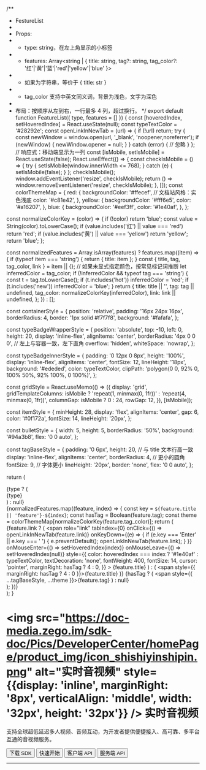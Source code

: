 /**
 * FestureList
 *
 * Props:
 * - type: string，在左上角显示的小标签
 * - features: Array<string | { title: string, tag?: string, tag_color?: '红'|'黄'|'蓝'|'red'|'yellow'|'blue' }>
 *   - 如果为字符串，等价于 { title: str }
 *   - tag_color 支持中英文同义词，背景为浅色，文字为深色
 *
 * 布局：按顺序从左到右，一行最多 4 列，超过换行。
 */
export default function FeatureList({ type, features = [] }) {
  const [hoveredIndex, setHoveredIndex] = React.useState(null);
  const typeTextColor = '#28292e';
  const openLinkInNewTab = (url) => {
    if (!url) return;
    try {
      const newWindow = window.open(url, '_blank', 'noopener,noreferrer');
      if (newWindow) {
        newWindow.opener = null;
      }
    } catch (error) {
      // 忽略
    }
  };
  // 响应式：移动端显示为一列
  const [isMobile, setIsMobile] = React.useState(false);
  React.useEffect(() => {
    const checkIsMobile = () => {
      try {
        setIsMobile(window.innerWidth <= 768);
      } catch (e) {
        setIsMobile(false);
      }
    };
    checkIsMobile();
    window.addEventListener('resize', checkIsMobile);
    return () => window.removeEventListener('resize', checkIsMobile);
  }, []);
  const colorThemeMap = {
    red: {
      backgroundColor: '#ffecef', // 文档站风格：实色浅底
      color: '#c81e42',
    },
    yellow: {
      backgroundColor: '#fff6e5',
      color: '#a16207',
    },
    blue: {
      backgroundColor: '#eef3ff',
      color: '#1e40af',
    },
  };

  const normalizeColorKey = (color) => {
    if (!color) return 'blue';
    const value = String(color).toLowerCase();
    if (value.includes('红') || value === 'red') return 'red';
    if (value.includes('黄') || value === 'yellow') return 'yellow';
    return 'blue';
  };

  const normalizedFeatures = Array.isArray(features)
    ? features.map((item) => {
        if (typeof item === 'string') {
          return { title: item };
        }
        const { title, tag, tag_color, link } = item || {};
        // 如果未显式指定颜色，按常见标记词推断
        let inferredColor = tag_color;
        if (!inferredColor && typeof tag === 'string') {
          const t = tag.toLowerCase();
          if (t.includes('hot')) inferredColor = 'red';
          if (t.includes('new')) inferredColor = 'blue';
        }
        return {
          title: title || '',
          tag: tag || undefined,
          tag_color: normalizeColorKey(inferredColor),
          link: link || undefined,
        };
      })
    : [];

  const containerStyle = {
    position: 'relative',
    padding: '16px 24px 16px',
    borderRadius: 4,
    border: '1px solid #f7f7f8',
    background: '#fafafa',
  };

  const typeBadgeWrapperStyle = {
    position: 'absolute',
    top: -10,
    left: 0,
    height: 20,
    display: 'inline-flex',
    alignItems: 'center',
    borderRadius: '4px 0 0 0', // 左上与容器一致，左下直角
    overflow: 'hidden',
    whiteSpace: 'nowrap',
  };

  const typeBadgeInnerStyle = {
    padding: '0 12px 0 8px',
    height: '100%',
    display: 'inline-flex',
    alignItems: 'center',
    fontSize: 12,
    lineHeight: '18px',
    background: '#ededed',
    color: typeTextColor,
    clipPath: 'polygon(0 0, 92% 0, 100% 50%, 92% 100%, 0 100%)',
  };

  const gridStyle = React.useMemo(() => ({
    display: 'grid',
    gridTemplateColumns: isMobile ? 'repeat(1, minmax(0, 1fr))' : 'repeat(4, minmax(0, 1fr))',
    columnGap: isMobile ? 0 : 24,
    rowGap: 12,
  }), [isMobile]);

  const itemStyle = {
    minHeight: 28,
    display: 'flex',
    alignItems: 'center',
    gap: 6,
    color: '#0f172a',
    fontSize: 14,
    lineHeight: '20px',
  };

  const bulletStyle = {
    width: 5,
    height: 5,
    borderRadius: '50%',
    background: '#94a3b8',
    flex: '0 0 auto',
  };

  const tagBaseStyle = {
    padding: '0 6px',
    height: 20, // 与 title 文本行高一致
    display: 'inline-flex',
    alignItems: 'center',
    borderRadius: 4, // 更小的圆角
    fontSize: 9, // 字体更小
    lineHeight: '20px',
    border: 'none',
    flex: '0 0 auto',
  };

  return (
    <div style={containerStyle}>
      {type ? (
        <div style={typeBadgeWrapperStyle}>
          <div style={typeBadgeInnerStyle}>{type}</div>
        </div>
      ) : null}
      <div style={gridStyle}>
        {normalizedFeatures.map((feature, index) => {
          const key = `${feature.title || 'feature'}-${index}`;
          const hasTag = Boolean(feature.tag);
          const theme = colorThemeMap[normalizeColorKey(feature.tag_color)];
          return (
            <div key={key} style={itemStyle}>
              <span style={bulletStyle} />
              {feature.link ? (
                <span
                  role="link"
                  tabIndex={0}
                  onClick={() => openLinkInNewTab(feature.link)}
                  onKeyDown={(e) => {
                    if (e.key === 'Enter' || e.key === ' ') {
                      e.preventDefault();
                      openLinkInNewTab(feature.link);
                    }
                  }}
                  onMouseEnter={() => setHoveredIndex(index)}
                  onMouseLeave={() => setHoveredIndex(null)}
                  style={{
                    color: hoveredIndex === index ? '#1e40af' : typeTextColor,
                    textDecoration: 'none',
                    fontWeight: 400,
                    fontSize: 14,
                    cursor: 'pointer',
                    marginRight: hasTag ? 4 : 0,
                  }}
                >
                  {feature.title}
                </span>
              ) : (
                <span style={{ marginRight: hasTag ? 4 : 0 }}>{feature.title}</span>
              )}
              {hasTag ? (
                <span style={{ ...tagBaseStyle, ...theme }}>{feature.tag}</span>
              ) : null}
            </div>
          );
        })}
      </div>
    </div>
  );
}



# <img src="https://doc-media.zego.im/sdk-doc/Pics/DeveloperCenter/homePage/product_img/icon_shishiyinshipin.png" alt="实时音视频" style={{display: 'inline', marginRight: '8px', verticalAlign: 'middle', width: '32px', height: '32px'}} /> 实时音视频

支持全球超低延迟多人视频、音频互动，为开发者提供便捷接入、高可靠、多平台互通的音视频服务。

<Button primary-color="NavyBlue" target="_blank" href="/real-time-video-web/client-sdk/download-sdk">下载 SDK</Button>
<Button primary-color="NavyBlue" target="_blank" href="/real-time-video-web/quick-start/implementing-video-call">快速开始</Button>
<Button primary-color="NavyBlue" target="_blank" href="/real-time-voice-video-api/overview">客户端 API</Button>
<Button primary-color="NavyBlue" target="_blank" href="/real-time-video-server/api-reference/overview">服务端 API</Button>

---

<Steps titleSite="h3">
  <Step title="产品介绍" icon="https://doc-media.zego.im/sdk-doc/Pics/Express/overview_catalog/icon_documentation_jianjie.png">
    <FeatureList
      features={        [
                {
                        "title": "概述",
                        "link": "/real-time-video-web/introduction/overview"
                },
                {
                        "title": "产品功能",
                        "link": "/real-time-video-web/introduction/product-feature-list"
                },
                {
                        "title": "实时音视频价格说明",
                        "link": "/real-time-video-web/introduction/pricing/rtc"
                },
                {
                        "title": "服务端混流价格说明",
                        "link": "/real-time-video-web/introduction/pricing/server-side-stream-mixing"
                },
                {
                        "title": "CDN 直播价格说明",
                        "link": "/real-time-video-web/introduction/pricing/cdn-live-streaming"
                },
                {
                        "title": "浏览器兼容性和已知问题",
                        "link": "/real-time-video-web/introduction/browser-restrictions"
                }
        ]}
    />
  </Step>
  <Step title="快速开始" icon="https://doc-media.zego.im/sdk-doc/Pics/Express/overview_catalog/icon_documentation_kuaisukaishi.png">
    <FeatureList
      features={        [
                {
                        "title": "跑通示例源码",
                        "link": "/real-time-video-web/quick-start/run-example-code"
                },
                {
                        "title": "集成 SDK",
                        "link": "/real-time-video-web/quick-start/integrating-sdk"
                },
                {
                        "title": "实现视频通话",
                        "link": "/real-time-video-web/quick-start/implementing-video-call"
                },
                {
                        "title": "场景化音视频配置",
                        "link": "/real-time-video-web/quick-start/scenario-based-audio-video-configuration"
                }
        ]}
    />
  </Step>
  <Step title="通信能力" icon="https://doc-media.zego.im/sdk-doc/Pics/Express/overview_catalog/icon_documentation_tongxun.png">
    <FeatureList
      type="基础"
      features={        [
                {
                        "title": "使用 Token 鉴权",
                        "link": "/real-time-video-web/communication/using-token-authentication"
                },
                {
                        "title": "通话前检测",
                        "link": "/real-time-video-web/communication/pre-call-detection"
                },
                {
                        "title": "通话质量监测",
                        "link": "/real-time-video-web/communication/monitor-stream-quality"
                },
                {
                        "title": "网络测速",
                        "link": "/real-time-video-web/communication/testing-network"
                }
        ]}
    />
    <br/>
    <FeatureList
      type="进阶"
      features={        [
                {
                        "title": "同时推多路流",
                        "link": "/real-time-video-web/communication/publish-multi-streams"
                },
                {
                        "title": "媒体补充增强信息（SEI）",
                        "link": "/real-time-video-web/communication/sei"
                },
                {
                        "title": "流量控制",
                        "link": "/real-time-video-web/communication/traffic-control"
                },
                {
                        "title": "云代理",
                        "link": "/real-time-video-web/communication/cloud-proxy"
                },
                {
                        "title": "地理围栏",
                        "link": "/real-time-video-web/communication/geofencing"
                },
                {
                        "title": "音视频轨道替换",
                        "link": "/real-time-video-web/communication/media-track-replacement"
                },
                {
                        "title": "游戏语音",
                        "link": "/real-time-video-web/communication/range-audio"
                }
        ]}
    />
  </Step>
  <Step title="房间能力" icon="https://doc-media.zego.im/sdk-doc/Pics/Express/overview_catalog/icon_documentation_fangjian.png">
    <FeatureList
      type="基础"
      features={        [
                {
                        "title": "房间连接状态说明",
                        "link": "/real-time-video-web/room/room-connection-status"
                },
                {
                        "title": "实时消息与信令",
                        "link": "/real-time-video-web/room/messaging-and-signaling"
                }
        ]}
    />
    <br/>
    <FeatureList
      type="进阶"
      features={        [
                {
                        "title": "登录多房间",
                        "link": "/real-time-video-web/room/multi-room-login"
                }
        ]}
    />
  </Step>
  <Step title="音频能力" icon="https://doc-media.zego.im/sdk-doc/Pics/Express/overview_catalog/icon_documentation_yinpin.png">
    <FeatureList
      type="基础"
      features={        [
                {
                        "title": "音量变化",
                        "link": "/real-time-video-web/audio/volume-change"
                },
                {
                        "title": "耳返与声道设置",
                        "link": "/real-time-video-web/audio/headphone-monitor"
                },
                {
                        "title": "音频 3A 处理",
                        "link": "/real-time-video-web/audio/audio-3a-processing"
                },
                {
                        "title": "变声/混响/立体声",
                        "link": "/real-time-video-web/audio/audio-effects"
                }
        ]}
    />
    <br/>
    <FeatureList
      type="进阶"
      features={        [
                {
                        "title": "混音",
                        "link": "/real-time-video-web/audio/audio-aux"
                },
                {
                        "title": "AI 降噪",
                        "link": "/real-time-video-web/audio/scenario-based-ai-noise-reduction"
                },
                {
                        "title": "自定义音频采集",
                        "link": "/real-time-video-web/audio/custom-audio-capture-and-rendering"
                },
                {
                        "title": "原始音频数据获取",
                        "link": "/real-time-video-web/audio/get-audio-raw-data"
                }
        ]}
    />
  </Step>
  <Step title="视频能力" icon="https://doc-media.zego.im/sdk-doc/Pics/Express/overview_catalog/icon_documentation_shipin.png">
    <FeatureList
      type="基础"
      features={        [
                {
                        "title": "常用视频配置",
                        "link": "/real-time-video-web/video/common-video-configuration"
                },
                {
                        "title": "屏幕共享",
                        "link": "/real-time-video-web/video/screen-sharing"
                },
                {
                        "title": "基础美颜",
                        "link": "/real-time-video-web/video/basic-beauty"
                }
        ]}
    />
    <br/>
    <FeatureList
      type="进阶"
      features={        [
                {
                        "title": "设置视频编码方式",
                        "link": "/real-time-video-web/video/set-video-encoding"
                },
                {
                        "title": "设置视频编码属性",
                        "link": "/real-time-video-web/video/set-video-encoding-attributes"
                },
                {
                        "title": "自定义视频采集",
                        "link": "/real-time-video-web/video/custom-video-capture"
                },
                {
                        "title": "背景虚化及虚拟背景",
                        "link": "/real-time-video-web/video/background-virtualization"
                }
        ]}
    />
  </Step>
  <Step title="直播能力" icon="https://doc-media.zego.im/sdk-doc/Pics/Express/overview_catalog/icon_documentation_zhibo.png">
    <FeatureList
      type="基础"
      features={        [
                {
                        "title": "混流",
                        "link": "/real-time-video-web/live-streaming/stream-mixing"
                },
                {
                        "title": "使用 CDN 直播",
                        "link": "/real-time-video-web/live-streaming/using-cdn-for-live-streaming"
                },
                {
                        "title": "CDN 推流鉴权",
                        "link": "/real-time-video-web/live-streaming/cdn-stream-publishing-authentication"
                }
        ]}
    />
    <br/>
    <FeatureList
      type="进阶"
      features={        [
                {
                        "title": "单流转码",
                        "link": "/real-time-video-web/live-streaming/single-stream-transcoding"
                },
                {
                        "title": "使用本地导播",
                        "link": "/real-time-video-web/live-streaming/use-local-broadcast"
                }
        ]}
    />
    <br/>
    <FeatureList
      type="特色"
      features={        [
                {
                        "title": "超低延迟直播",
                        "link": "/real-time-video-web/live-streaming/low-latency-live-streaming",
                        "tag": "特色",
                        "tag_color": "red"
                }
        ]}
    />
  </Step>
  <Step title="其他能力" icon="https://doc-media.zego.im/sdk-doc/Pics/Express/overview_catalog/icon_documentation_xiaoxi_2.png">
    <FeatureList
      type="基础"
      features={        [
                {
                        "title": "音效文件播放器",
                        "link": "/real-time-video-web/other/audio-effect-player"
                }
        ]}
    />
    <br/>
    <FeatureList
      type="进阶"
      features={        [
                {
                        "title": "将白板推送到第三方平台",
                        "link": "/real-time-video-web/other/push-the-whiteboard"
                }
        ]}
    />
  </Step>
  <Step title="最佳实践" icon="https://doc-media.zego.im/sdk-doc/Pics/Express/overview_catalog/icon_documentation_zuijiashijian.png">
    <FeatureList
      features={        [
                {
                        "title": "视频编码格式选择",
                        "link": "/real-time-video-web/best-practice/set-video-encoding"
                },
                {
                        "title": "多人视频通话",
                        "link": "/real-time-video-web/best-practice/multiplayer-video-call"
                },
                {
                        "title": "使用 Vue 实现音视频功能",
                        "link": "/real-time-video-web/best-practice/framework/vue"
                },
                {
                        "title": "使用 Angular 实现音视频功能",
                        "link": "/real-time-video-web/best-practice/framework/angular"
                },
                {
                        "title": "使用 React 实现音视频功能",
                        "link": "/real-time-video-web/best-practice/framework/react"
                },
                {
                        "title": "使用 uni-app 在浏览器渲染和播放（Web）",
                        "link": "/real-time-video-web/best-practice/framework/uni-app"
                },
                {
                        "title": "浏览器自动播放策略",
                        "link": "/real-time-video-web/best-practice/autoplay-policy"
                },
                {
                        "title": "Safari 同时播放多视频限制",
                        "link": "/real-time-video-web/best-practice/safari-multiple-video-restriction"
                },
                {
                        "title": "移动端前后摄像头切换",
                        "link": "/real-time-video-web/best-practice/mobile-front-and-rear-camera-switching"
                },
                {
                        "title": "调试与配置",
                        "link": "/real-time-video-web/best-practice/debug-and-config"
                },
                {
                        "title": "限制说明",
                        "link": "/real-time-video-web/best-practice/restrictions"
                },
                {
                        "title": "监听视频流的首帧事件",
                        "link": "/real-time-video-web/best-practice/first-frame-event"
                }
        ]}
    />
  </Step>
  <Step title="参考文档" icon="https://doc-media.zego.im/sdk-doc/Pics/Express/overview_catalog/icon_documentation_cankaowendang.png">
    <FeatureList
      features={      [
            {
                  "title": "客户端 API",
                  "link": "/real-time-voice-video-api/overview"
            },
            {
                  "title": "服务端 API",
                  "link": "/real-time-video-server/api-reference/overview"
            },
            {
                  "title": "常见错误码",
                  "link": "/real-time-video-web/client-sdk/error-code"
            },
            {
                  "title": "常见问题",
                  "link": "/faq/overview"
            }
      ]}
    />
  </Step>
</Steps>